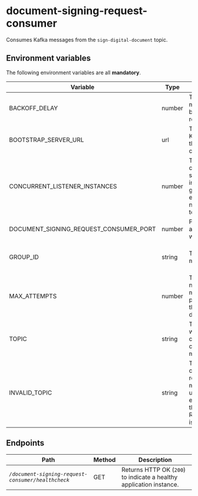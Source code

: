# document-signing-request-consumer
Consumes Kafka messages from the `sign-digital-document` topic.

## Environment variables

The following environment variables are all **mandatory**.

| Variable                               | Type    | Description                                                                                                                  | Example                                 | Location |
|----------------------------------------|---------|------------------------------------------------------------------------------------------------------------------------------|-----------------------------------------|----------|
| BACKOFF_DELAY                          | number  | The delay in milliseconds between message republish attempts.                                                                | 100                                     | env var  |
| BOOTSTRAP_SERVER_URL                   | url     | The URLs of the Kafka brokers that the consumers will connect to.                                                            | kafka:9092                              | env var  |
| CONCURRENT_LISTENER_INSTANCES          | number  | The number of consumers that should participate in the consumer group. Must be equal to the number of main topic partitions. | 1                                       | env var  |
| DOCUMENT_SIGNING_REQUEST_CONSUMER_PORT | number  | Port this application runs on when deployed.                                                                                 | 18629                                   | start.sh |
| GROUP_ID                               | string  | The group ID of the main consume.                                                                                            | document-signing-request-consumer       | env var  |
| MAX_ATTEMPTS                           | number  | The maximum number of times messages will be processed before they are sent to the dead letter topic.                        | 4                                       | env var  |
| TOPIC                                  | string  | The topic from which the main consumer will consume messages.                                                                | sign-digital-document                   | env var  |
| INVALID_TOPIC                          | string  | The topic to which consumers will republish messages if any unchecked exception other than RetryableException is thrown.     | sign-digital-document-invalid           | env var  |

## Endpoints

| Path                                               | Method | Description                                                         |
|----------------------------------------------------|--------|---------------------------------------------------------------------|
| *`/document-signing-request-consumer/healthcheck`* | GET    | Returns HTTP OK (`200`) to indicate a healthy application instance. |